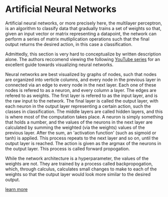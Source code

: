 # Artificial Neural Networks

Artificial neural networks, or more precisely here, the multilayer perceptron, is an algorithm to classify data that gradually trains a set of weights so that, given an input vector or matrix representing a datapoint, the network can perform a series of matrix mutliplication operations such that the final output returns the desired action, in this case a classification.

Admittedly, this section is very hard to conceptualize by written description alone. The authors reccomend viewing the following [YouTube series](https://www.youtube.com/watch?v=aircAruvnKk&list=PLZHQObOWTQDNU6R1_67000Dx_ZCJB-3pi) for an excellent guide towards visualizing neural networks. 

Neural networks are best visualized by graphs of nodes, such that nodes are organized into verticle columns, and every node in the previous layer in connected via an edge to every node in the next layer. Each one of these nodes is refered to as a neuron, and every column a layer. The edges are refered to as weights. The first layer is refered to as the input layer, and is the raw input to the network. The final layer is called the output layer, with each neuron in the output layer representing a certain action, such the classes in classification. The middle layers are called hidden layers, and this is where most of the computation takes place. A neuron is simply something that holds a number, and the values of the neurons in the next layer are calculated by summing the weighted (via the weights) values of the previous layer. After the sum, an 'activation function' (such as sigmoid or tanh) is applied. This process repeats to the next layer and so on, until the output layer is reached. The action is given as the argmax of the neurons in the output layer. This process is called forward propogation.

While the network architecture is a hyperparameter, the values of the weights are not. They are trained by a process called backpropogation, which, through calculus, calculates small changes to make to each of the weights so that the output layer would look more similar to the desired output. 

[learn more](https://en.wikipedia.org/wiki/Artificial_neural_network)